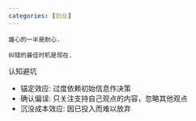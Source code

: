 ```yaml
---
categories: [创业]
---
```

``
雄心的一半是耐心.
``

``
纠错的最佳时机是现在.
``

认知避坑
+ 锚定效应: 过度依赖初始信息作决策
+ 确认偏误: 只关注支持自己观点的内容，忽略其他观点 
+ 沉没成本效应: 因已投入而难以放弃